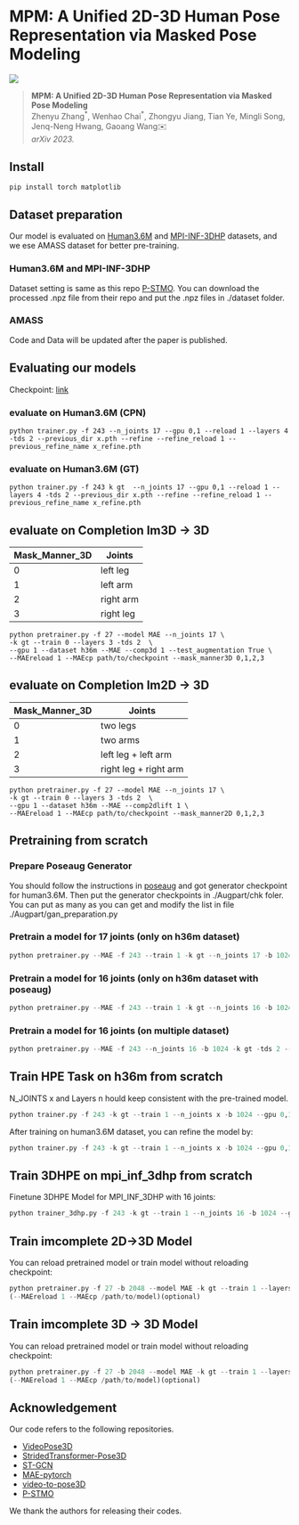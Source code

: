 # MPM: A Unified 2D-3D Human Pose Representation via Masked Pose Modeling

[![](http://img.shields.io/badge/cs.CV-arXiv%3A2306.17201-B31B1B.svg)](https://arxiv.org/abs/2306.17201)

> **MPM: A Unified 2D-3D Human Pose Representation via Masked Pose Modeling**  
> Zhenyu Zhang<sup>\*</sup>, Wenhao Chai<sup>\*</sup>, Zhongyu Jiang, Tian Ye, Mingli Song, Jenq-Neng Hwang, Gaoang Wang✉️   
> _arXiv 2023._

## Install
```
pip install torch matplotlib
```

## Dataset preparation

Our model is evaluated on [Human3.6M](http://vision.imar.ro/human3.6m) and [MPI-INF-3DHP](https://vcai.mpi-inf.mpg.de/3dhp-dataset/) datasets, and we ese AMASS dataset for better pre-training. 

### Human3.6M and MPI-INF-3DHP
Dataset setting is same as this repo [P-STMO](https://github.com/paTRICK-swk/P-STMO). You can download the processed .npz file from their repo and put the .npz files in ./dataset folder.

### AMASS
Code and Data will be updated after the paper is published.

## Evaluating our models
Checkpoint: [link](https://drive.google.com/drive/folders/1wALsIyyHnKzVDCYjUpuC7N_MFZHcRkA5?usp=drive_link)
### evaluate on Human3.6M (CPN)
```
python trainer.py -f 243 --n_joints 17 --gpu 0,1 --reload 1 --layers 4 -tds 2 --previous_dir x.pth --refine --refine_reload 1 --previous_refine_name x_refine.pth
```

### evaluate on Human3.6M (GT)
```
python trainer.py -f 243 k gt  --n_joints 17 --gpu 0,1 --reload 1 --layers 4 -tds 2 --previous_dir x.pth --refine --refine_reload 1 --previous_refine_name x_refine.pth
```

## evaluate on Completion Im3D -> 3D
| Mask_Manner_3D  |         Joints         |  
|  ----  | ----  |
| 0 | left leg |
| 1 | left arm |
| 2 | right arm | 
| 3 | right leg | 

```
python pretrainer.py -f 27 --model MAE --n_joints 17 \
-k gt --train 0 --layers 3 -tds 2  \
--gpu 1 --dataset h36m --MAE --comp3d 1 --test_augmentation True \
--MAEreload 1 --MAEcp path/to/checkpoint --mask_manner3D 0,1,2,3
```

## evaluate on Completion Im2D -> 3D
| Mask_Manner_3D  |         Joints         |  
|  ----  | ----  |
| 0 | two legs |
| 1 | two arms |
| 2 | left leg + left arm | 
| 3 | right leg + right arm | 

```
python pretrainer.py -f 27 --model MAE --n_joints 17 \
-k gt --train 0 --layers 3 -tds 2  \
--gpu 1 --dataset h36m --MAE --comp2dlift 1 \ 
--MAEreload 1 --MAEcp path/to/checkpoint --mask_manner2D 0,1,2,3
```


## Pretraining from scratch

### Prepare Poseaug Generator
You should follow the instructions in [poseaug](https://github.com/jfzhang95/PoseAug) and got generator checkpoint for human3.6M. Then put the generator checkpoints in ./Augpart/chk foler. You can put as many as you can get and modify the list in file ./Augpart/gan_preparation.py  

### Pretrain a model for 17 joints (only on h36m dataset)
```python
python pretrainer.py --MAE -f 243 --train 1 -k gt --n_joints 17 -b 1024 -tds 2 --layers 4 --dataset h36m --lr 0.0001 -lrd 0.97 -tmr 0.6 -smn 5 --gpu x,y --name task_name 
```

### Pretrain a model for 16 joints (only on h36m dataset with poseaug)
```python
python pretrainer.py --MAE -f 243 --train 1 -k gt --n_joints 16 -b 1024 -tds 2 --dataset h36m --lr 0.0001 -lrd 0.97 --layers 4 -tmr 0.6 -smn 5 --gpu x,y --name task_name 
```

### Pretrain a model for 16 joints (on multiple dataset)
```python
python pretrainer.py --MAE -f 243 --n_joints 16 -b 1024 -k gt -tds 2 --train 1 --dataset h36m,3dhp,amass --layers 3 --lr 0.0001 -lrd 0.97 -tmr 0.6 -smn 5 --gpu x,y --name task_name 
```

## Train HPE Task on h36m from scratch
N_JOINTS x and Layers n hould keep consistent with the pre-trained model.
```python
python trainer.py -f 243 -k gt --train 1 --n_joints x -b 1024 --gpu 0,1 --lr 0.0007 -lrd 0.97  --layers 4 -tds 2 (--MAEreload 1 --previous_dir /path/to/pretrainedcheckpoint)(optional)
```
After training on human3.6M dataset, you can refine the model by: 
```python
python trainer.py -f 243 -k gt --train 1 --n_joints x -b 1024 --gpu 0,1 --lr 0.0001 -lrd 0.97  --layers 4 -tds 2 --reload 1 --previous_dir /path/to/bestcheckpoint --refine
```

## Train 3DHPE on mpi_inf_3dhp from scratch
Finetune 3DHPE Model for MPI_INF_3DHP with 16 joints:
```python
python trainer_3dhp.py -f 243 -k gt --train 1 --n_joints 16 -b 1024 --gpu 0,1 --lr 0.0007 -lrd 0.97 --layers 3 -tds 1 (--MAEreload 1 --previous_dir /path/to/pretrainedcheckpoint)(optional)
```

## Train imcomplete 2D->3D  Model
You can reload pretrained model or train model without reloading checkpoint:
```python
python pretrainer.py -f 27 -b 2048 --model MAE -k gt --train 1 --layers 3 -tds 2 --lr 0.0002 -lrd 0.97 --name maskedliftcam --gpu 0,1 --dataset h36m --MAE --comp2dlift 1 --n_joints 17 --test_augmentation True
(--MAEreload 1 --MAEcp /path/to/model)(optional)  
```


## Train imcomplete 3D -> 3D Model
You can reload pretrained model or train model without reloading checkpoint:
```python 
python pretrainer.py -f 27 -b 2048 --model MAE -k gt --train 1 --layers 3 -tds 2 --lr 0.0002 -lrd 0.97 --name comp3dcam --gpu 0,1 --dataset h36m --MAE --comp3d 1 --n_joints 17 
(--MAEreload 1 --MAEcp /path/to/model)(optional)
```

## Acknowledgement
Our code refers to the following repositories.
* [VideoPose3D](https://github.com/facebookresearch/VideoPose3D)
* [StridedTransformer-Pose3D](https://github.com/Vegetebird/StridedTransformer-Pose3D)
* [ST-GCN](https://github.com/vanoracai/Exploiting-Spatial-temporal-Relationships-for-3D-Pose-Estimation-via-Graph-Convolutional-Networks)
* [MAE-pytorch](https://github.com/pengzhiliang/MAE-pytorch)
* [video-to-pose3D](https://github.com/zh-plus/video-to-pose3D)
* [P-STMO](https://github.com/paTRICK-swk/P-STMO)

We thank the authors for releasing their codes.
